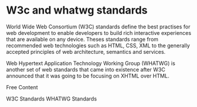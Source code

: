 # W3c and whatwg standards

World Wide Web Consortium (W3C) standards define the best practises for web development to enable developers to build rich interactive experiences that are available on any device. Theses standards range from recommended web technologies such as HTML, CSS, XML to the generally accepted principles of web architecture, semantics and services.

Web Hypertext Application Technology Working Group (WHATWG) is another set of web standards that came into existence after W3C announced that it was going to be focusing on XHTML over HTML. 

<ResourceGroupTitle>Free Content</ResourceGroupTitle>

<BadgeLink colorScheme='blue' badgeText='Official Website' href='https://www.w3.org/standards/'>W3C Standards</BadgeLink>
<BadgeLink colorScheme='blue' badgeText='Official Website' href='https://spec.whatwg.org/'>WHATWG Standards</BadgeLink>
